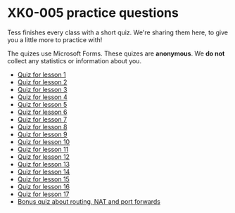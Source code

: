 # XK0-005 practice questions

Tess finishes every class with a short quiz. We're sharing them here, to give you a little more to practice with!

The quizes use Microsoft Forms. These quizes are **anonymous**. We **do not** collect any statistics or information about you.

* [Quiz for lesson 1](https://forms.office.com/Pages/ResponsePage.aspx?id=4KzegEZ3LUmWRur8dH4SDzSKcBla8tJCm5Xudre2PKdURElUUTMzVEJSODRFQVc0NTgxSTlaN1dTUy4u)
* [Quiz for lesson 2](https://forms.office.com/Pages/ResponsePage.aspx?id=4KzegEZ3LUmWRur8dH4SDzSKcBla8tJCm5Xudre2PKdUQk5OUklIVUowOElLUzFHNVNQOVY5VVNNNC4u)
* [Quiz for lesson 3](https://forms.office.com/Pages/ResponsePage.aspx?id=4KzegEZ3LUmWRur8dH4SDzSKcBla8tJCm5Xudre2PKdUOFBLQkQ0NTVOMkc2VkxTTDk1Wkc0UDY4Vi4u)
* [Quiz for lesson 4](https://forms.office.com/Pages/ResponsePage.aspx?id=4KzegEZ3LUmWRur8dH4SDzSKcBla8tJCm5Xudre2PKdUNDdBTUYyRUtWVVYxRFdOUkJGQVpNQTAyMi4u)
* [Quiz for lesson 5](https://forms.office.com/Pages/ResponsePage.aspx?id=4KzegEZ3LUmWRur8dH4SDzSKcBla8tJCm5Xudre2PKdUOFg3VlhZTkVUSjM1SUM0SlpQRE0wTDI3Vy4u)
* [Quiz for lesson 6](https://forms.office.com/Pages/ResponsePage.aspx?id=4KzegEZ3LUmWRur8dH4SDzSKcBla8tJCm5Xudre2PKdURFNaQTlTTDVSRzhXNzM1Tko5QUFMMlo2Si4u)
* [Quiz for lesson 7](https://forms.office.com/Pages/ResponsePage.aspx?id=4KzegEZ3LUmWRur8dH4SDzSKcBla8tJCm5Xudre2PKdUQkhISUZFMVZZMkZKS0ZYWFZIOFQwNDBaTS4u)
* [Quiz for lesson 8](https://forms.office.com/Pages/ResponsePage.aspx?id=4KzegEZ3LUmWRur8dH4SDzSKcBla8tJCm5Xudre2PKdUMVVTR1NZMVFLWlRPNEJLOExFODc3Tzg0Vy4u)
* [Quiz for lesson 9](https://forms.office.com/Pages/ResponsePage.aspx?id=4KzegEZ3LUmWRur8dH4SDzSKcBla8tJCm5Xudre2PKdUOVhPQU02OFZXTlM3VUdKTUVJNVRBOUY3WS4u)
* [Quiz for lesson 10](https://forms.office.com/Pages/ResponsePage.aspx?id=4KzegEZ3LUmWRur8dH4SDzSKcBla8tJCm5Xudre2PKdUNkU5SEIyQklBSlVYUURDSzRLNjJVSFpYWC4u)
* [Quiz for lesson 11](https://forms.office.com/Pages/ResponsePage.aspx?id=4KzegEZ3LUmWRur8dH4SDzSKcBla8tJCm5Xudre2PKdUOU4wN1JEUjhPVE1OVFZEMElaQjVSSUpHUi4u)
* [Quiz for lesson 12](https://forms.office.com/Pages/ResponsePage.aspx?id=4KzegEZ3LUmWRur8dH4SDzSKcBla8tJCm5Xudre2PKdUOU5QVTBNSDlZOVRLQ0pTUEZIQTlTNVE5TS4u)
* [Quiz for lesson 13](https://forms.office.com/Pages/ResponsePage.aspx?id=4KzegEZ3LUmWRur8dH4SDzSKcBla8tJCm5Xudre2PKdUOVJWVEpPRENTRU5EUUxTTTBUT1Q5SDBHUi4u)
* [Quiz for lesson 14](https://forms.office.com/Pages/ResponsePage.aspx?id=4KzegEZ3LUmWRur8dH4SDzSKcBla8tJCm5Xudre2PKdUQlJWMEdFS0ZRVkFLSklTUDRDSjlZNERYRS4u)
* [Quiz for lesson 15](https://forms.office.com/Pages/ResponsePage.aspx?id=4KzegEZ3LUmWRur8dH4SDzSKcBla8tJCm5Xudre2PKdURTBFQkZTR1lPUDNTNTNRUFhRUTJKNjhaSy4u)
* [Quiz for lesson 16](https://forms.office.com/Pages/ResponsePage.aspx?id=4KzegEZ3LUmWRur8dH4SDzSKcBla8tJCm5Xudre2PKdUNzg0MkRXOEVGU0czT1NYVkhZWTRXWFNYWS4u)
* [Quiz for lesson 17](https://forms.office.com/Pages/ResponsePage.aspx?id=4KzegEZ3LUmWRur8dH4SDzSKcBla8tJCm5Xudre2PKdUQVZLSllSUUVNWlU3TEdFWko2WDFLMFFCWS4u)
* [Bonus quiz about routing, NAT and port forwards](https://forms.office.com/Pages/ResponsePage.aspx?id=4KzegEZ3LUmWRur8dH4SDzSKcBla8tJCm5Xudre2PKdUNkdLOUlLWVQxUVhZUVdFSlgxOUtCNTNIUC4u)
